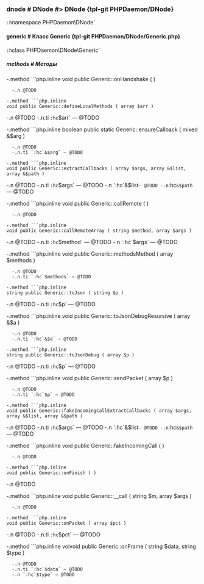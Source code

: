 ### dnode # DNode #> DNode {tpl-git PHPDaemon/DNode}

`:h`namespace PHPDaemon\DNode`

#### generic # Класс Generic {tpl-git PHPDaemon/DNode/Generic.php}

`:h`class PHPDaemon\DNode\Generic`

##### methods # Методы

 -.method ```php.inline
 void public Generic::onHandshake ( )
 ```
   -.n @TODO

 -.method ```php.inline
 void public Generic::defineLocalMethods ( array $arr )
 ```
   -.n @TODO
   -.n.ti `:hc`$arr` — @TODO

 -.method ```php.inline
 boolean public static Generic::ensureCallback ( mixed &$arg )
 ```
   -.n @TODO
   -.n.ti `:hc`&$arg` — @TODO

 -.method ```php.inline
 void public Generic::extractCallbacks ( array $args, array &$list, array &$path )
 ```
   -.n @TODO
   -.n.ti `:hc`$args` — @TODO
   -.n `:hc`&$list` — @TODO
   -.n `:hc`&$path` — @TODO

 -.method ```php.inline
 void public Generic::callRemote ( )
 ```
   -.n @TODO

 -.method ```php.inline
 void public Generic::callRemoteArray ( string $method, array $args )
 ```
   -.n @TODO
   -.n.ti `:hc`$method` — @TODO
   -.n `:hc`$args` — @TODO

 -.method ```php.inline
 void public Generic::methodsMethod ( array $methods )
 ```
   -.n @TODO
   -.n.ti `:hc`$methods` — @TODO

 -.method ```php.inline
 string public Generic::toJson ( string $p )
 ```
   -.n @TODO
   -.n.ti `:hc`$p` — @TODO

 -.method ```php.inline
 void public Generic::toJsonDebugResursive ( array &$a )
 ```
   -.n @TODO
   -.n.ti `:hc`&$a` — @TODO

 -.method ```php.inline
 string public Generic::toJsonDebug ( array $p )
 ```
   -.n @TODO
   -.n.ti `:hc`$p` — @TODO

 -.method ```php.inline
 void public Generic::sendPacket ( array $p )
 ```
   -.n @TODO
   -.n.ti `:hc`$p` — @TODO

 -.method ```php.inline
 void public Generic::fakeIncomingCallExtractCallbacks ( array $args, array &$list, array &$path )
 ```
   -.n @TODO
   -.n.ti `:hc`$args` — @TODO
   -.n `:hc`&$list` — @TODO
   -.n `:hc`&$path` — @TODO

 -.method ```php.inline
 void public Generic::fakeIncomingCall ( )
 ```
   -.n @TODO

 -.method ```php.inline
 void public Generic::onFinish ( )
 ```
   -.n @TODO

 -.method ```php.inline
 void public Generic::__call ( string $m, array $args )
 ```
   -.n @TODO

 -.method ```php.inline
 void public Generic::onPacket ( array $pct )
 ```
   -.n @TODO
   -.n.ti `:hc`$pct` — @TODO

 -.method ```php.inline
 voivoid public Generic::onFrame ( string $data, string $type )
 ```
   -.n @TODO
   -.n.ti `:hc`$data` — @TODO
   -.n `:hc`$type` — @TODO

